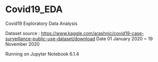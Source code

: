 # Covid19_EDA

Covid19 Exploratory Data Analysis

Dataset source : 
https://www.kaggle.com/arashnic/covid19-case-surveillance-public-use-dataset/download
Date 01 January 2020 ~ 19 November 2020

Running on Jupyter Notebook 6.1.4


